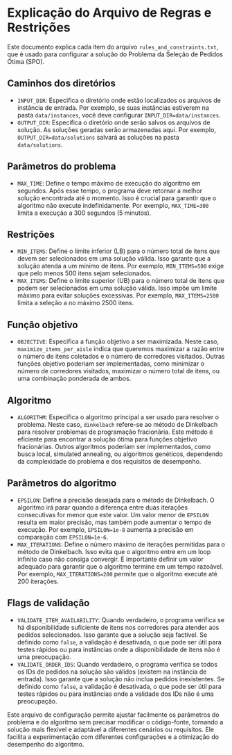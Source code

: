 # Explicação do Arquivo de Regras e Restrições

Este documento explica cada item do arquivo `rules_and_constraints.txt`, que é usado para configurar a solução do Problema da Seleção de Pedidos Ótima (SPO).

## Caminhos dos diretórios

- `INPUT_DIR`: Especifica o diretório onde estão localizados os arquivos de instância de entrada. Por exemplo, se suas instâncias estiverem na pasta `data/instances`, você deve configurar `INPUT_DIR=data/instances`.
- `OUTPUT_DIR`: Especifica o diretório onde serão salvos os arquivos de solução. As soluções geradas serão armazenadas aqui. Por exemplo, `OUTPUT_DIR=data/solutions` salvará as soluções na pasta `data/solutions`.

## Parâmetros do problema

- `MAX_TIME`: Define o tempo máximo de execução do algoritmo em segundos. Após esse tempo, o programa deve retornar a melhor solução encontrada até o momento. Isso é crucial para garantir que o algoritmo não execute indefinidamente. Por exemplo, `MAX_TIME=300` limita a execução a 300 segundos (5 minutos).

## Restrições

- `MIN_ITEMS`: Define o limite inferior (LB) para o número total de itens que devem ser selecionados em uma solução válida. Isso garante que a solução atenda a um mínimo de itens. Por exemplo, `MIN_ITEMS=500` exige que pelo menos 500 itens sejam selecionados.
- `MAX_ITEMS`: Define o limite superior (UB) para o número total de itens que podem ser selecionados em uma solução válida. Isso impõe um limite máximo para evitar soluções excessivas. Por exemplo, `MAX_ITEMS=2500` limita a seleção a no máximo 2500 itens.

## Função objetivo

- `OBJECTIVE`: Especifica a função objetivo a ser maximizada. Neste caso, `maximize_items_per_aisle` indica que queremos maximizar a razão entre o número de itens coletados e o número de corredores visitados. Outras funções objetivo poderiam ser implementadas, como minimizar o número de corredores visitados, maximizar o número total de itens, ou uma combinação ponderada de ambos.

## Algoritmo

- `ALGORITHM`: Especifica o algoritmo principal a ser usado para resolver o problema. Neste caso, `dinkelbach` refere-se ao método de Dinkelbach para resolver problemas de programação fracionária. Este método é eficiente para encontrar a solução ótima para funções objetivo fracionárias. Outros algoritmos poderiam ser implementados, como busca local, simulated annealing, ou algoritmos genéticos, dependendo da complexidade do problema e dos requisitos de desempenho.

## Parâmetros do algoritmo

- `EPSILON`: Define a precisão desejada para o método de Dinkelbach. O algoritmo irá parar quando a diferença entre duas iterações consecutivas for menor que este valor. Um valor menor de `EPSILON` resulta em maior precisão, mas também pode aumentar o tempo de execução. Por exemplo, `EPSILON=1e-8` aumenta a precisão em comparação com `EPSILON=1e-6`.
- `MAX_ITERATIONS`: Define o número máximo de iterações permitidas para o método de Dinkelbach. Isso evita que o algoritmo entre em um loop infinito caso não consiga convergir. É importante definir um valor adequado para garantir que o algoritmo termine em um tempo razoável. Por exemplo, `MAX_ITERATIONS=200` permite que o algoritmo execute até 200 iterações.

## Flags de validação

- `VALIDATE_ITEM_AVAILABILITY`: Quando verdadeiro, o programa verifica se há disponibilidade suficiente de itens nos corredores para atender aos pedidos selecionados. Isso garante que a solução seja factível. Se definido como `false`, a validação é desativada, o que pode ser útil para testes rápidos ou para instâncias onde a disponibilidade de itens não é uma preocupação.
- `VALIDATE_ORDER_IDS`: Quando verdadeiro, o programa verifica se todos os IDs de pedidos na solução são válidos (existem na instância de entrada). Isso garante que a solução não inclua pedidos inexistentes. Se definido como `false`, a validação é desativada, o que pode ser útil para testes rápidos ou para instâncias onde a validade dos IDs não é uma preocupação.

Este arquivo de configuração permite ajustar facilmente os parâmetros do problema e do algoritmo sem precisar modificar o código-fonte, tornando a solução mais flexível e adaptável a diferentes cenários ou requisitos. Ele facilita a experimentação com diferentes configurações e a otimização do desempenho do algoritmo.